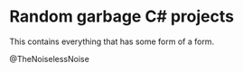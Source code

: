 # Random garbage C# projects
This contains everything that has some form of a form.

@TheNoiselessNoise
